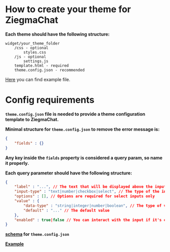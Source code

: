 # How to create your theme for ZiegmaChat

**Each theme should have the following structure:**
```
widget/your_theme_folder
    /css - optional
        styles.css
    /js - optional
        settings.js
    template.html - required
    theme.config.json - recommended
```

[Here](https://github.com/BlackyWhoElse/streamer.bot-actions/blob/main/widget/chat/theme/default/template.html) you can find example file.

# Config requirements

**`theme.config.json` file is needed to provide a theme configuration template to ZiegmaChat.**


**Minimal structure for `theme.config.json` to remove the error message is:**
```json
{
    "fields" : {}
}
```

**Any key inside the `fields` property is considered a query param, so name it properly.**


**Each query parameter should have the following structure:**
```json
{
    "label" : "...", // The text that will be displayed above the input
    "input-type" : "text|number|checkbox|select", // The type of the input tag
    "options" : [], // Options are required for select inputs only
    "value" : {
        "data-type" : "string|integer|number|boolean", // The type of value stored in settings
        "default" : "..." // The default value
    },
    "enabled" : true|false // You can interact with the input if it's enabled
}
```

**[schema](./schemas/theme.config.json) for `theme.config.json`**


**[Example](./widget/themes/ziegmaster/theme.config.json)**
